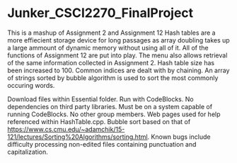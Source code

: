 # Junker_CSCI2270_FinalProject
This is a mashup of Assignment 2 and Assignment 12 Hash tables are a more effiecient storage device for long passages as array doubling takes up a large ammount of dynamic memory without using all of it.
All of the functions of Assignment 12 are put into play. The menu also allows retrieval of the same information collected in Assignment 2. Hash table size has been increased to 100.  Common indices are dealt with by chaining.
An array of strings sorted by bubble algorithm is used to sort the most commonly occuring words.

Download files within Essential folder. Run with CodeBlocks.
No dependencies on third party libraries.
Must be on a system capable of running CodeBlocks.
No other group members.
Web pages used for help referenced within HashTable.cpp. Bubble sort based on that of https://www.cs.cmu.edu/~adamchik/15-121/lectures/Sorting%20Algorithms/sorting.html.
Known bugs include difficulty processing non-edited files containing punctuation and capitalization.